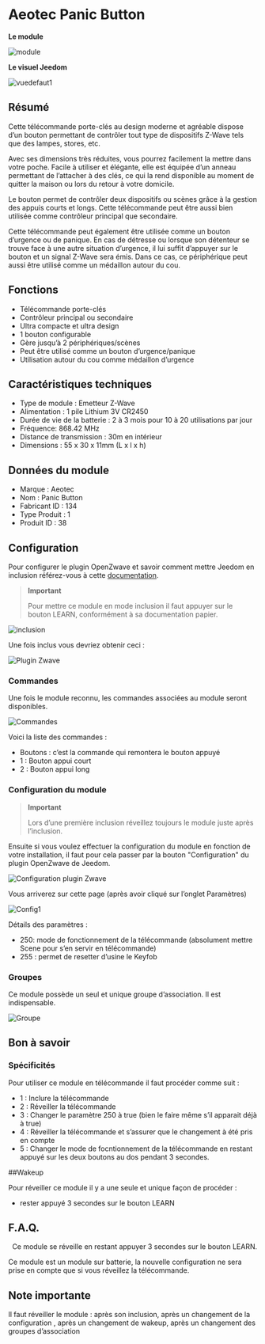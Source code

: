 # Aeotec Panic Button

**Le module**

![module](images/aeotec.panicbutton/module.jpg)

**Le visuel Jeedom**

![vuedefaut1](images/aeotec.panicbutton/vuedefaut1.jpg)

## Résumé

Cette télécommande porte-clés au design moderne et agréable dispose d’un bouton permettant de contrôler tout type de dispositifs Z-Wave tels que des lampes, stores, etc.

Avec ses dimensions très réduites, vous pourrez facilement la mettre dans votre poche. Facile à utiliser et élégante, elle est équipée d’un anneau permettant de l’attacher à des clés, ce qui la rend disponible au moment de quitter la maison ou lors du retour à votre domicile.

Le bouton permet de contrôler deux dispositifs ou scènes grâce à la gestion des appuis courts et longs. Cette télécommande peut être aussi bien utilisée comme contrôleur principal que secondaire.

Cette télécommande peut également être utilisée comme un bouton d’urgence ou de panique. En cas de détresse ou lorsque son détenteur se trouve face à une autre situation d’urgence, il lui suffit d’appuyer sur le bouton et un signal Z-Wave sera émis. Dans ce cas, ce périphérique peut aussi être utilisé comme un médaillon autour du cou.

## Fonctions

-   Télécommande porte-clés
-   Contrôleur principal ou secondaire
-   Ultra compacte et ultra design
-   1 bouton configurable
-   Gère jusqu’à 2 périphériques/scènes
-   Peut être utilisé comme un bouton d’urgence/panique
-   Utilisation autour du cou comme médaillon d’urgence

## Caractéristiques techniques

-   Type de module : Emetteur Z-Wave
-   Alimentation : 1 pile Lithium 3V CR2450
-   Durée de vie de la batterie : 2 à 3 mois pour 10 à 20 utilisations par jour
-   Fréquence: 868.42 MHz
-   Distance de transmission : 30m en intérieur
-   Dimensions : 55 x 30 x 11mm (L x l x h)

## Données du module

-   Marque : Aeotec
-   Nom : Panic Button
-   Fabricant ID : 134
-   Type Produit : 1
-   Produit ID : 38

## Configuration

Pour configurer le plugin OpenZwave et savoir comment mettre Jeedom en inclusion référez-vous à cette [documentation](https://doc.jeedom.com/fr_FR/plugins/automation%20protocol/openzwave/).

> **Important**
>
> Pour mettre ce module en mode inclusion il faut appuyer sur le bouton LEARN, conformément à sa documentation papier.

![inclusion](images/aeotec.panicbutton/inclusion.jpg)

Une fois inclus vous devriez obtenir ceci :

![Plugin Zwave](images/aeotec.panicbutton/information.jpg)

### Commandes

Une fois le module reconnu, les commandes associées au module seront disponibles.

![Commandes](images/aeotec.panicbutton/commandes.jpg)

Voici la liste des commandes :

-   Boutons : c’est la commande qui remontera le bouton appuyé
  - 1 : Bouton appui court
  - 2 : Bouton appui long

### Configuration du module

> **Important**
>
> Lors d’une première inclusion réveillez toujours le module juste après l’inclusion.

Ensuite si vous voulez effectuer la configuration du module en fonction de votre installation, il faut pour cela passer par la bouton "Configuration" du plugin OpenZwave de Jeedom.

![Configuration plugin Zwave](images/plugin/bouton_configuration.jpg)

Vous arriverez sur cette page (après avoir cliqué sur l’onglet Paramètres)

![Config1](images/aeotec.panicbutton/config1.jpg)

Détails des paramètres :

-   250: mode de fonctionnement de la télécommande (absolument mettre Scene pour s’en servir en télécommande)
-   255 : permet de resetter d’usine le Keyfob

### Groupes

Ce module possède un seul et unique groupe d’association. Il est indispensable.

![Groupe](images/aeotec.panicbutton/groupe.jpg)

## Bon à savoir

### Spécificités

Pour utiliser ce module en télécommande il faut procéder comme suit :

-   1 : Inclure la télécommande
-   2 : Réveiller la télécommande
-   3 : Changer le paramètre 250 à true (bien le faire même s’il apparait déjà à true)
-   4 : Réveiller la télécommande et s’assurer que le changement à été pris en compte
-   5 : Changer le mode de focntionnement de la télécommande en restant appuyé sur les deux boutons au dos pendant 3 secondes.

##Wakeup

Pour réveiller ce module il y a une seule et unique façon de procéder :

-   rester appuyé 3 secondes sur le bouton LEARN

## F.A.Q.
 
Ce module se réveille en restant appuyer 3 secondes sur le bouton LEARN.

Ce module est un module sur batterie, la nouvelle configuration ne sera
prise en compte que si vous réveillez la télécommande.

## Note importante

Il faut réveiller le module : après son inclusion, après un changement de la configuration , après un changement de wakeup, après un changement des groupes d’association
